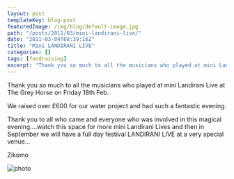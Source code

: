 ```yaml
---
layout: post
templateKey: blog-post
featuredImage: /img/blog/default-image.jpg
path: "/posts/2011/03/mini-landirani-live/"
date: "2011-03-04T08:39:16Z"
title: "Mini LANDIRANI LIVE"
categories: []
tags: [fundraising]
excerpt: "Thank you so much to all the musicians who played at mini Landirani Live at The Grey Horse on Frida..."
---
```


Thank you so much to all the musicians who played at mini Landirani Live at The Grey Horse on Friday 18th Feb.

We raised over £600 for our water project and had such a fantastic evening.

Thank you to all who came and everyone who was involved in this magical evening....watch this space for more mini Landirani Lives and then in September we will have a full day festival LANDIRANI LIVE at a very special venue...

Zikomo

![photo](https://www.landirani.org/image_library/news/full_size/4d5923134294eminilandiranilivefinal.jpg)